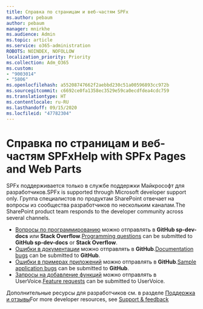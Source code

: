 ```yaml
---
title: Справка по страницам и веб-частям SPFx
ms.author: pebaum
author: pebaum
manager: mnirkhe
ms.audience: Admin
ms.topic: article
ms.service: o365-administration
ROBOTS: NOINDEX, NOFOLLOW
localization_priority: Priority
ms.collection: Adm_O365
ms.custom:
- "9003014"
- "5806"
ms.openlocfilehash: a55208747662f2aebbd230c51a00596893cc972b
ms.sourcegitcommit: c6692ce0fa1358ec3529e59ca0ecdfdea4cdc759
ms.translationtype: HT
ms.contentlocale: ru-RU
ms.lasthandoff: 09/15/2020
ms.locfileid: "47782304"
---
```

# <a name="help-with-spfx-pages-and-web-parts"></a><span data-ttu-id="cb790-102">Справка по страницам и веб-частям SPFx</span><span class="sxs-lookup"><span data-stu-id="cb790-102">Help with SPFx Pages and Web Parts</span></span>

<span data-ttu-id="cb790-103">SPFx поддерживается только в службе поддержки Майкрософт для разработчиков.</span><span class="sxs-lookup"><span data-stu-id="cb790-103">SPFx is supported through Microsoft developer support only.</span></span> <span data-ttu-id="cb790-104">Группа специалистов по продуктам SharePoint отвечает на вопросы из сообщества разработчиков по нескольким каналам.</span><span class="sxs-lookup"><span data-stu-id="cb790-104">The SharePoint product team responds to the developer community across several channels.</span></span>

- <span data-ttu-id="cb790-105">[Вопросы по программированию](https://docs.microsoft.com/sharepoint/dev/support-feedback#programming-questions) можно отправлять в **GitHub sp-dev-docs** или **Stack Overflow**.</span><span class="sxs-lookup"><span data-stu-id="cb790-105">[Programming questions](https://docs.microsoft.com/sharepoint/dev/support-feedback#programming-questions)  can be submitted to  **GitHub sp-dev-docs**  or  **Stack Overflow**.</span></span>
- <span data-ttu-id="cb790-106">[Ошибки в документации](https://docs.microsoft.com/sharepoint/dev/support-feedback#documentation-bugs) можно отправлять в **GitHub**.</span><span class="sxs-lookup"><span data-stu-id="cb790-106">[Documentation bugs](https://docs.microsoft.com/sharepoint/dev/support-feedback#documentation-bugs)  can be submitted to **GitHub**.</span></span>
- <span data-ttu-id="cb790-107">[Ошибки в примерах приложений](https://docs.microsoft.com/sharepoint/dev/support-feedback#sample-application-bugs) можно отправлять в **GitHub**.</span><span class="sxs-lookup"><span data-stu-id="cb790-107">[Sample application bugs](https://docs.microsoft.com/sharepoint/dev/support-feedback#sample-application-bugs)  can be submitted to  **GitHub**.</span></span>
- <span data-ttu-id="cb790-108">[Запросы на добавление функций](https://docs.microsoft.com/sharepoint/dev/support-feedback#feature-requests) можно отправлять в UserVoice.</span><span class="sxs-lookup"><span data-stu-id="cb790-108">[Feature requests](https://docs.microsoft.com/sharepoint/dev/support-feedback#feature-requests)  can be submitted to UserVoice.</span></span>

<span data-ttu-id="cb790-109">Дополнительные ресурсы для разработчиков см. в разделе [Поддержка и отзывы](https://docs.microsoft.com/sharepoint/dev/support-feedback)</span><span class="sxs-lookup"><span data-stu-id="cb790-109">For more developer resources, see  [Support & feedback](https://docs.microsoft.com/sharepoint/dev/support-feedback)</span></span>